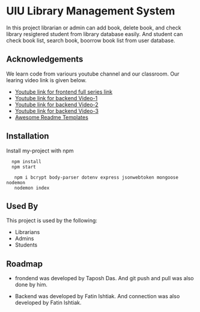 
# UIU Library Management System

In this project librarian or admin can add book, delete book, and check library resigtered student from library database easily.
And student can check book list, search book, boorrow book list from user database.

## Acknowledgements

We learn code from variours youtube channel and our classroom. Our learing video link is given below.
 - [Youtube link for frontend full series link](https://www.youtube.com/watch?v=JkBIxn-EC94&list=PLkyGuIcLcmx2ravUUjMeSVqjMaY7glCQU)
 - [Youtube link for backend Video-1](https://www.youtube.com/live/EqxfKPBUTeQ?feature=share)
  - [Youtube link for backend Video-2](https://www.youtube.com/live/F5Eid-0mZOU?feature=share)
   - [Youtube link for backend Video-3](https://www.youtube.com/live/5_0Y6vEWtnk?feature=share)
 - [Awesome Readme Templates](https://awesomeopensource.com/project/elangosundar/awesome-README-templates)

## Installation

Install my-project with npm

```PS for front end
  npm install
  npm start
```
```PS for backend
   npm i bcrypt body-parser dotenv express jsonwebtoken mongoose nodemon
   nodemon index
```

## Used By

This project is used by the following:

- Librarians
- Admins
- Students


## Roadmap

- frondend was developed by Taposh Das. And git push and pull was also done by him.

- Backend was developed by Fatin Ishtiak. And connection was also developed by Fatin Ishtiak.

